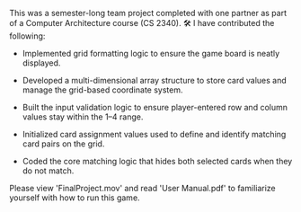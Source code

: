 This was a semester-long team project completed with one partner as part of a Computer Architecture course (CS 2340).
🛠️ I have contributed the following:
- Implemented grid formatting logic to ensure the game board is neatly displayed.

- Developed a multi-dimensional array structure to store card values and manage the grid-based coordinate system.

- Built the input validation logic to ensure player-entered row and column values stay within the 1–4 range.

- Initialized card assignment values used to define and identify matching card pairs on the grid.

- Coded the core matching logic that hides both selected cards when they do not match.

Please view 'FinalProject.mov' and read 'User Manual.pdf' to familiarize yourself with how to run this game.
